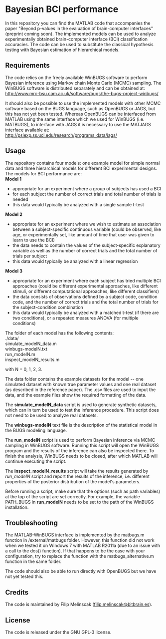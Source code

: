 # Bayesian BCI performance

In this repository you can find the MATLAB code that accompanies the paper "Beyond p-values in the evaluation of brain-computer interfaces" (preprint coming soon).
The implemented models can be used to analyze experimentally obtained brain-computer interface (BCI) classification accuracies.
The code can be used to substitute the classical hypothesis testing with Bayesian estimation of hierarchical models.

## Requirements

The code relies on the freely available WinBUGS software to perform Bayesian inference using Markov chain Monte Carlo (MCMC) sampling.
The WinBUGS software is distributed separately and can be obtained at:  
http://www.mrc-bsu.cam.ac.uk/software/bugs/the-bugs-project-winbugs/

It should also be possible to use the implemented models with other MCMC software based on the BUGS language, such as OpenBUGS or JAGS,
but this has not yet been tested. Whereas OpenBUGS can be interfaced from MATLAB using the same interface which we used for WinBUGS
(i.e. MATBUGS), to interface with JAGS it is necessary to use the MATJAGS interface available at:  
http://psiexp.ss.uci.edu/research/programs_data/jags/

## Usage

The repository contains four models: one example model for simple normal data and three hierarchical models for different BCI experimental designs.  
The models for BCI performance are:  
**Model 1**
  * appropriate for an experiment where a group of subjects has used a BCI
  * for each subject the number of correct trials and total number of trials is needed
  * this data would typically be analyzed with a single sample t-test
  
**Model 2**
  * appropriate for an experiment where we wish to estimate an association between a subject-specific continuous variable (could be observed, like age, or experimentally set, like amount of time that user was given to learn to use the BCI)
  * the data needs to contain the values of the subject-specific explanatory variable as well as the number of correct trials and the total number of trials per subject 
  * this data would typically be analyzed with a linear regression

**Model 3**
  - appropriate for an experiment where each subject has tried multiple BCI approaches (could be different experimental approaches, like different stimuli, or different computational approaches, like different classifiers)
  - the data consists of observations defined by a subject code, condition code, and the number of correct trials and the total number of trials for the subject-condition combination
  - this data would typically be analyzed with a matched t-test (if there are two conditions), or a repeated measures ANOVA (for multiple conditions)
  

The folder of each model has the following contents:  
./data/  
simulate_modelN_data.m  
winbugs-modelN.txt  
run_modelN.m  
inspect_modelN_results.m  

with N = 0, 1, 2, 3.

The data folder contains the example datasets for the model -- one simulated dataset with known true parameter values
and one real dataset (as described in the reference paper). The .csv files are used to input the data, and the example files show
the required formatting of the data.

The **simulate_modelN_data** script is used to generate synthetic datasets, which can in turn be used to test the inference procedure.
This script does not need to be used to analyze real datasets.

The **winbugs-modelN** text file is the description of the statistical model in the BUGS modeling language.

The **run_modelN** script is used to perform Bayesian inference via MCMC sampling in WinBUGS software.
Running this script will open the WinBUGS program and the results of the inference can also be inspected there.
To finish the analysis, WinBUGS needs to be closed, after which MATLAB will continue executing the script.

The **inspect_modelN_results** script will take the results generated by *run_modelN* script and report the
results of the inference, i.e. different properties of the posterior distribution of the model's parameters.

Before running a script, make sure that the options (such as path variables) at the top of the script are set correctly.
For example, the variable PATH_BUGS in **run_modelN** needs to be set to the path of the WinBUGS installation.


## Troubleshooting

The MATLAB-WinBUGS interface is implemented by the matbugs.m function in /external/matbugs folder.
However, this function did not work when we tested it on Windows 7 with MATLAB R2011a (due to an issue with a call to the dos() function).
If that happens to be the case with your configuration, try to replace the function with the matbugs_alternative.m function in the same folder.

The code should also be able to run directly with OpenBUGS but we have not yet tested this.

## Credits

The code is maintained by Filip Melinscak (filip.melinscak@bitbrain.es).

## License

The code is released under the GNU GPL-3 license.